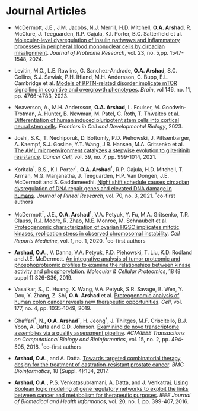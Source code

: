 # Journal Articles

* McDermott, J.E., J.M. Jacobs, N.J. Merrill, H.D. Mitchell, **O.A. Arshad**, R. McClure, J. Teeguarden, R.P. Gajula, K.I. Porter, B.C. Satterfield et al. [Molecular-level dysregulation of insulin pathways and inflammatory processes in peripheral blood mononuclear cells by circadian misalignment](https://doi.org/10.1021/acs.jproteome.3c00418). *Journal of Proteome Research*, vol. 23, no. 5,pp. 1547-1548, 2024.

* Levitin, M.O., L.E. Rawlins, G. Sanchez-Andrade, **O.A. Arshad**, S.C. Collins, S.J. Sawiak, P.H. Iffland, M.H. Andersson, C. Bupp, E.L. Cambridge et al. [Models of KPTN-related disorder implicate mTOR signalling in cognitive and overgrowth phenotypes](https://doi.org/10.1093/brain/awad231). *Brain*, vol 146, no. 11, pp. 4766-4783, 2023.

* Neaverson, A., M.H. Andersson, **O.A. Arshad**, L. Foulser, M. Goodwin-Trotman, A. Hunter, B. Newman, M. Patel, C. Roth, T. Thwaites et al.   [Differentiation of human induced pluripotent stem cells into cortical neural stem cells](https://doi.org/10.3389/fcell.2022.1023340). *Frontiers in Cell and Developmental Biology*, 2023.

* Joshi, S.K., T. Nechiporuk, D. Bottomly, P.D. Piehowski, J. Pittsenbarger, A. Kaempf, S.J. Gosline, Y.T. Wang, J.R. Hansen, M.A. Gritsenko et al. [The AML microenvironment catalyzes a stepwise evolution to gilteritinib resistance](https://doi.org/10.1016/j.ccell.2021.06.003). *Cancer Cell*, vol. 39, no. 7, pp. 999-1014, 2021.

* Koritala<sup>†</sup>, B.S., K.I. Porter<sup>†</sup>, **O.A. Arshad**<sup>†</sup>, R.P. Gajula, H.D. Mitchell, T. Arman, M.G. Manjanatha, J. Teeguarden, H.P. Van Dongen, J.E. McDermott and S. Gaddameedhi. [Night shift schedule causes circadian dysregulation of DNA repair genes and elevated DNA damage in humans](https://doi.org/10.1111/jpi.12726). *Journal of Pineal Research*, vol. 70, no. 3, 2021. <sup>†</sup>co-first authors

* McDermott<sup>†</sup>, J.E., **O.A. Arshad**<sup>†</sup>, V.A. Petyuk, Y. Fu, M.A. Gritsenko, T.R. Clauss, R.J. Moore, R. Zhao, M.E. Monroe, M. Schnaubelt et al. [Proteogenomic characterization of ovarian HGSC implicates mitotic kinases, replication stress in observed chromosomal instability](https://doi.org/10.1016/j.xcrm.2020.100004). *Cell Reports Medicine*, vol. 1, no. 1, 2020. <sup>†</sup>co-first authors

* **Arshad, O.A.**, V. Danna, V.A. Petyuk, P.D. Piehowski, T. Liu, K.D. Rodland and J.E. McDermott. [An integrative analysis of tumor proteomic and phosphoproteomic profiles to examine the relationships between kinase activity and phosphorylation](https://doi.org/10.1074/mcp.RA119.001540). *Molecular & Cellular Proteomics*, 18 (8 suppl 1):S26-S36, 2019.

* Vasaikar, S., C. Huang, X. Wang, V.A. Petyuk, S.R. Savage, B. Wen, Y. Dou, Y. Zhang, Z. Shi, **O.A. Arshad** et al. [Proteogenomic analysis of human colon cancer reveals new therapeutic opportunities](https://doi.org/10.1016/j.cell.2019.03.030). *Cell*, vol. 177, no. 4, pp. 1035-1049, 2019.

* Ghaffari<sup>†</sup>, N., **O.A. Arshad**<sup>†</sup>, H. Jeong<sup>†</sup>, J. Thiltges, M.F. Criscitello, B.J. Yoon, A. Datta and C.D. Johnson.
[Examining de novo transcriptome assemblies via a quality assessment pipeline](https://doi.org/10.1109/TCBB.2015.2446478). *ACM/IEEE Transactions on Computational Biology and Bioinformatics*, vol. 15, no. 2, pp. 494-505, 2018. <sup>†</sup>co-first authors

* **Arshad, O.A.**, and A. Datta. [Towards targeted combinatorial therapy design for the treatment of castration-resistant prostate cancer](https://doi.org/10.1186/s12859-017-1522-2). *BMC Bioinformatics*, 18 (Suppl. 4):134, 2017.

* **Arshad, O.A.**, P.S. Venkatasubramani, A. Datta, and J. Venkatraj. [Using Boolean logic modeling of gene regulatory networks to exploit the links between cancer and metabolism for therapeutic purposes](https://doi.org/10.1109/JBHI.2014.2368391). *IEEE Journal of Biomedical and Health Informatics*, vol. 20, no. 1, pp. 399-407, 2016.